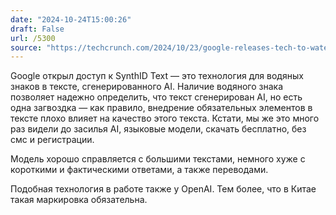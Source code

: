 ```yaml
---
date: "2024-10-24T15:00:26"
draft: False
url: /5300
source: "https://techcrunch.com/2024/10/23/google-releases-tech-to-watermark-ai-generated-text/"
---
```


Google открыл доступ к SynthID Text — это технология для водяных знаков в тексте, сгенерированного AI. Наличие водяного знака позволяет надежно определить, что текст сгенерирован AI, но есть одна загвоздка — как правило, внедрение обязательных элементов в тексте плохо влияет на качество этого текста. Кстати, мы же это много раз видели до засилья AI, языковые модели, скачать бесплатно, без смс и регистрации.

Модель хорошо справляется с большими текстами, немного хуже с короткими и фактическими ответами, а также переводами.

Подобная технология в работе также у OpenAI. Тем более, что в Китае такая маркировка обязательна.
